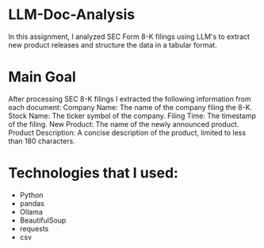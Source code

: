 # LLM-Doc-Analysis
In this assignment, I analyzed SEC Form 8-K filings using LLM's to extract new product releases and structure the data in a tabular format. 

# Main Goal
After processing SEC 8-K filings I extracted the following information from each document:
Company Name: The name of the company filing the 8-K.
Stock Name: The ticker symbol of the company.
Filing Time: The timestamp of the filing.
New Product: The name of the newly announced product.
Product Description: A concise description of the product, limited to less than 180 characters.

# Technologies that I used:
* Python
* pandas
* Ollama
* BeautifulSoup
* requests
* csv
